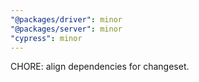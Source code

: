 ```yaml
---
"@packages/driver": minor
"@packages/server": minor
"cypress": minor
---
```


CHORE: align dependencies for changeset.
